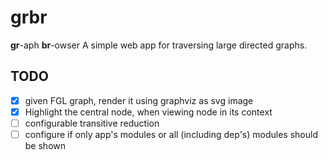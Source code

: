 # grbr

**gr**-aph **br**-owser
A simple web app for traversing large directed graphs.

## TODO

- [x] given FGL graph, render it using graphviz as svg image
- [x] Highlight the central node, when viewing node in its context
- [ ] configurable transitive reduction
- [ ] configure if only app's modules or all (including dep's) modules should be shown
